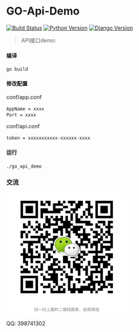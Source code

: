 GO-Api-Demo
==============================================

[![Build Status](https://img.shields.io/travis/rust-lang/rust.svg)](https://img.shields.io/travis/rust-lang/rust.svg)
[![Python Version](https://img.shields.io/badge/Golang--1.15.11-paasing-green.svg)](https://img.shields.io/badge/Golang--1.15.11-paasing-green.svg)
[![Django Version](https://img.shields.io/badge/Beego--1.12.1-paasing-green.svg)](https://img.shields.io/badge/Beego--1.12.1-paasing-green.svg)

> API接口demo:


#### 编译

```
go build
```


#### 修改配置


conf/app.conf

```
AppName = xxxx
Port = xxxx
```

conf/api.conf
```
token = xxxxxxxxxxx-xxxxxx-xxxx
```


#### 运行

```
./go_api_demo
```

### 交流
![微信](https://raw.githubusercontent.com/CJFJack/go_api_demo/master/doc/images/wx.png)

QQ: 398741302
